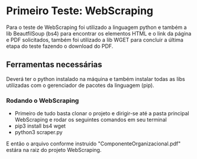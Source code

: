 # Primeiro Teste: WebScraping
Para o teste de WebScraping foi utilizado a linguagem python e também a lib BeautfilSoup (bs4) para encontrar os elementos HTML e o link da página e PDF solicitados, também foi utilizado a lib WGET para concluir a última etapa do teste fazendo o download do PDF.

## Ferramentas necessárias
Deverá ter o python instalado na máquina e também instalar todas as libs utilizadas com o gerenciador de pacotes da linguagem (pip).

### Rodando o WebScraping
* Primeiro de tudo basta clonar o projeto e dirigir-se até a pasta principal WebScraping e rodar os seguintes comandos em seu terminal
* pip3 install bs4 wget
* python3 scraper.py

E então o arquivo conforme instruido "ComponenteOrganizacional.pdf" estára na raiz do projeto WebScraping.
